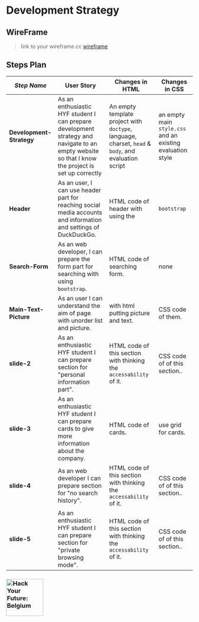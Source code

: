 # Development Strategy

## WireFrame

> link to your wireframe.cc [wireframe](https://wireframe.cc/81A2Eo)

## Steps Plan

| _Step Name_ | User Story | Changes in HTML | Changes in CSS |
| --- | --- | --- | --- |
| __Development-Strategy__ | As an enthusiastic HYF student I can prepare development strategy and navigate to an empty website so that I know the project is set up correctly | An empty template project with `doctype`, language, charset, `head` & `body`, and evaluation script | an empty main `style.css` and an existing evaluation style |
| __Header__ | As an user, I can use header part for reaching social media accounts and information and settings of DuckDuckGo.| HTML code of header with using the |  `bootstrap` |  for the `accessability` and `responsiveness` of them. | CSS code of header  sections |
| __Search-Form__ | As an web developer, I can prepare the form part for searching with using `bootstrap`. | HTML code of searching form. | none |
| __Main-Text-Picture__ | As an user I can understand the aim of page with unorder list and picture. | with html putting picture and text. | CSS code of them. |
| __slide-2__ |  As an enthusiastic HYF student I can prepare section for "personal information part". |  HTML code of this section with thinking the `accessability` of it. | CSS code of of this section.. | 
| __slide-3__ |  As an enthusiastic HYF student I can prepare cards to give more information about the company. | HTML code of cards. | use grid for cards. |
| __slide-4__ | As an web developer I can prepare section for "no search history". | HTML code of this section with thinking the `accessability` of it. | CSS code of of this section.. |
| __slide-5__ |  As an enthusiastic HYF student I can prepare section for "private browsing mode". | HTML code of this section with thinking the `accessability` of it. | CSS code of of this section.. |



### <a href="https://hackyourfuture.be" target="_blank"><img src="https://user-images.githubusercontent.com/18554853/63941625-4c7c3d00-ca6c-11e9-9a76-8d5e3632fe70.jpg" width="100" height="100" alt="Hack Your Future: Belgium"></a>
